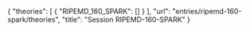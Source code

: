 {
    "theories": [
        {
            "RIPEMD_160_SPARK": []
        }
    ],
    "url": "entries/ripemd-160-spark/theories",
    "title": "Session RIPEMD-160-SPARK"
}